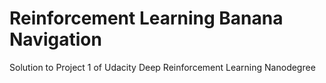 # Reinforcement Learning Banana Navigation
Solution to Project 1 of Udacity Deep Reinforcement Learning Nanodegree
